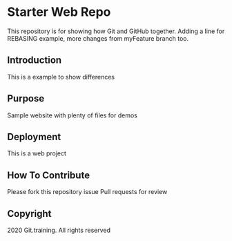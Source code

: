 # Starter Web Repo

This repository is for showing how Git and GitHub together.
Adding a line for REBASING example, more changes from myFeature branch too.

## Introduction

This is a example to show differences

## Purpose

Sample website with plenty of files for demos

## Deployment

This is a web project

## How To Contribute

Please fork this repository issue Pull requests for review

## Copyright

2020 Git.training. All rights reserved
